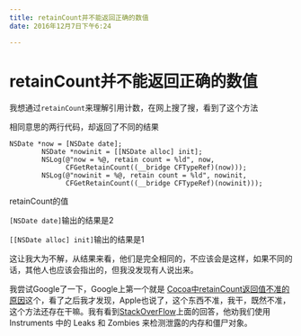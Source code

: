 ```yaml
---
title: retainCount并不能返回正确的数值
date: 2016年12月7日下午6:24

---
```




# retainCount并不能返回正确的数值

我想通过`retainCount`来理解引用计数，在网上搜了搜，看到了这个方法

相同意思的两行代码，却返回了不同的结果

```objc
NSDate *now = [NSDate date];
        NSDate *nowinit = [[NSDate alloc] init];
        NSLog(@"now = %@, retain count = %ld", now,
              CFGetRetainCount((__bridge CFTypeRef)(now)));
        NSLog(@"nowinit = %@, retain count = %ld", nowinit,
              CFGetRetainCount((__bridge CFTypeRef)(nowinit)));

```

retainCount的值

`[NSDate date]`输出的结果是2

`[[NSDate alloc] init]`输出的结果是1

这让我大为不解，从结果来看，他们是完全相同的，不应该会是这样，如果不同的话，其他人也应该会指出的，但我没发现有人说出来。

我尝试Google了一下，Google上第一个就是 [Cocoa中retainCount返回值不准的原因](http://blog.csdn.net/wzzvictory/article/details/9626017)这个，看了之后我才发现，Apple也说了，这个东西不准，我干，既然不准，这个方法还存在干嘛。我有看到[StackOverFlow](http://stackoverflow.com/questions/4636146/when-to-use-retaincount)上面的回答，他劝我们使用 Instruments 中的 Leaks 和 Zombies 来检测泄露的内存和僵尸对象。